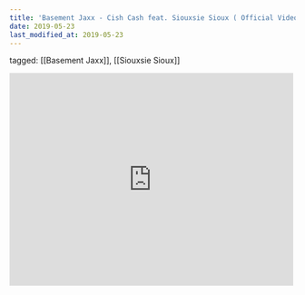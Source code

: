 ```yaml
---
title: 'Basement Jaxx - Cish Cash feat. Siouxsie Sioux ( Official Video ) Kish Kash - YouTube'
date: 2019-05-23
last_modified_at: 2019-05-23
---
```

tagged: [[Basement Jaxx]], [[Siouxsie Sioux]]
<iframe allow="accelerometer; autoplay; clipboard-write; encrypted-media; gyroscope; picture-in-picture" allowfullscreen="" frameborder="0" height="375" id="youtube_iframe" src="https://www.youtube.com/embed/yJvyI3KYMIA?feature=oembed&amp;enablejsapi=1&amp;origin=https://safe.txmblr.com&amp;wmode=opaque" width="500"></iframe>
